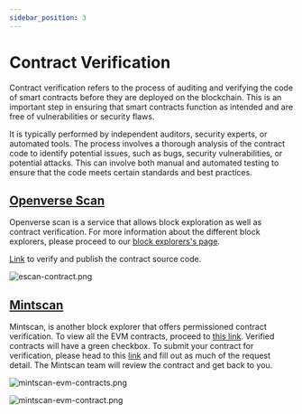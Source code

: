 ```yaml
---
sidebar_position: 3
---
```

# Contract Verification

Contract verification refers to the process of auditing and verifying the code of smart contracts before they are deployed on the blockchain. This is an important step in ensuring that smart contracts function as intended and are free of vulnerabilities or security flaws.

It is typically performed by independent auditors, security experts, or automated tools. The process involves a thorough analysis of the contract code to identify potential issues, such as bugs, security vulnerabilities, or potential attacks. This can involve both manual and automated testing to ensure that the code meets certain standards and best practices.

## [Openverse Scan](https://scan.openverse.network/)

Openverse scan is a service that allows block exploration as well as contract verification. For more information about the different block explorers, please proceed to our [block explorers's page](./explorers).

[Link](https://scan.openverse.network/verifyContract) to verify and publish the contract source code.

![escan-contract.png](/img/escan-contract.png)

## [Mintscan](https://www.mintscan.io/openverse/evm)

Mintscan, is another block explorer that offers permissioned contract verification. To view all the EVM contracts, proceed to [this link](https://www.mintscan.io/openverse/evm). Verified contracts will have a green checkbox. To submit your contract for verification, please head to this [link](https://docs.google.com/forms/d/e/1FAIpQLScid7oF2ajNFG8xSwRupU_fgYOB-oqZVK-8bYScj_LsLB-Ejw/viewform) and fill out as much of the request detail. The Mintscan team will review the contract and get back to you.

![mintscan-evm-contracts.png](/img/mintscan-evm-contracts.png)

![mintscan-evm-contract.png](/img/mintscan-evm-contract.png)
